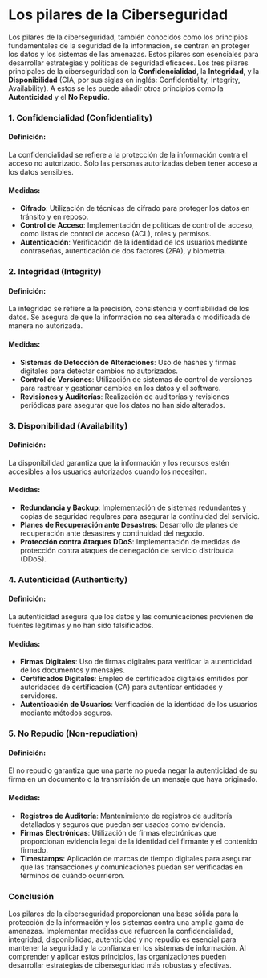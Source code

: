 # Los pilares de la Ciberseguridad

Los pilares de la ciberseguridad, también conocidos como los principios fundamentales de la seguridad de la información, se centran en proteger los datos y los sistemas de las amenazas. Estos pilares son esenciales para desarrollar estrategias y políticas de seguridad eficaces. Los tres pilares principales de la ciberseguridad son la **Confidencialidad**, la **Integridad**, y la **Disponibilidad** (CIA, por sus siglas en inglés: Confidentiality, Integrity, Availability). A estos se les puede añadir otros principios como la **Autenticidad** y el **No Repudio**.

### 1. **Confidencialidad (Confidentiality)**

#### Definición:
La confidencialidad se refiere a la protección de la información contra el acceso no autorizado. Sólo las personas autorizadas deben tener acceso a los datos sensibles.

#### Medidas:
- **Cifrado**: Utilización de técnicas de cifrado para proteger los datos en tránsito y en reposo.
- **Control de Acceso**: Implementación de políticas de control de acceso, como listas de control de acceso (ACL), roles y permisos.
- **Autenticación**: Verificación de la identidad de los usuarios mediante contraseñas, autenticación de dos factores (2FA), y biometría.

### 2. **Integridad (Integrity)**

#### Definición:
La integridad se refiere a la precisión, consistencia y confiabilidad de los datos. Se asegura de que la información no sea alterada o modificada de manera no autorizada.

#### Medidas:
- **Sistemas de Detección de Alteraciones**: Uso de hashes y firmas digitales para detectar cambios no autorizados.
- **Control de Versiones**: Utilización de sistemas de control de versiones para rastrear y gestionar cambios en los datos y el software.
- **Revisiones y Auditorías**: Realización de auditorías y revisiones periódicas para asegurar que los datos no han sido alterados.

### 3. **Disponibilidad (Availability)**

#### Definición:
La disponibilidad garantiza que la información y los recursos estén accesibles a los usuarios autorizados cuando los necesiten. 

#### Medidas:
- **Redundancia y Backup**: Implementación de sistemas redundantes y copias de seguridad regulares para asegurar la continuidad del servicio.
- **Planes de Recuperación ante Desastres**: Desarrollo de planes de recuperación ante desastres y continuidad del negocio.
- **Protección contra Ataques DDoS**: Implementación de medidas de protección contra ataques de denegación de servicio distribuida (DDoS).

### 4. **Autenticidad (Authenticity)**

#### Definición:
La autenticidad asegura que los datos y las comunicaciones provienen de fuentes legítimas y no han sido falsificados.

#### Medidas:
- **Firmas Digitales**: Uso de firmas digitales para verificar la autenticidad de los documentos y mensajes.
- **Certificados Digitales**: Empleo de certificados digitales emitidos por autoridades de certificación (CA) para autenticar entidades y servidores.
- **Autenticación de Usuarios**: Verificación de la identidad de los usuarios mediante métodos seguros.

### 5. **No Repudio (Non-repudiation)**

#### Definición:
El no repudio garantiza que una parte no pueda negar la autenticidad de su firma en un documento o la transmisión de un mensaje que haya originado.

#### Medidas:
- **Registros de Auditoría**: Mantenimiento de registros de auditoría detallados y seguros que puedan ser usados como evidencia.
- **Firmas Electrónicas**: Utilización de firmas electrónicas que proporcionan evidencia legal de la identidad del firmante y el contenido firmado.
- **Timestamps**: Aplicación de marcas de tiempo digitales para asegurar que las transacciones y comunicaciones puedan ser verificadas en términos de cuándo ocurrieron.

### Conclusión

Los pilares de la ciberseguridad proporcionan una base sólida para la protección de la información y los sistemas contra una amplia gama de amenazas. Implementar medidas que refuercen la confidencialidad, integridad, disponibilidad, autenticidad y no repudio es esencial para mantener la seguridad y la confianza en los sistemas de información. Al comprender y aplicar estos principios, las organizaciones pueden desarrollar estrategias de ciberseguridad más robustas y efectivas.